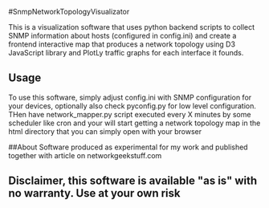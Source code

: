 #SnmpNetworkTopologyVisualizator

This is a visualization software that uses python backend scripts to collect SNMP information about hosts (configured in config.ini) and create a frontend interactive map that produces a network topology using D3 JavaScript library and PlotLy traffic graphs for each interface it founds. 

## Usage
To use this software, simply adjust config.ini with SNMP configuration for your devices, optionally also check pyconfig.py for low level configuration. THen have network_mapper.py script executed every X minutes by some scheduler like cron and your will start getting a network topology map in the html directory that you can simply open with your browser

##About
Software produced as experimental for my work and published together with article on networkgeekstuff.com

## Disclaimer, this software is available "as is" with no warranty. Use at your own risk
